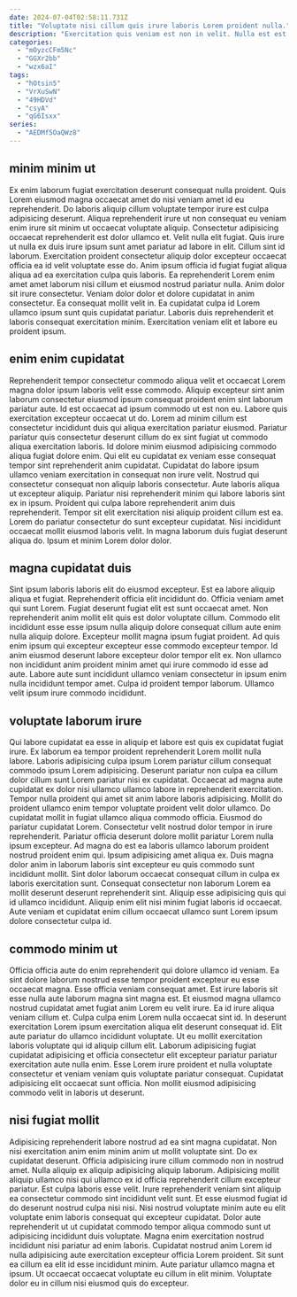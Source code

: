 ```yaml
---
date: 2024-07-04T02:58:11.731Z
title: "Voluptate nisi cillum quis irure laboris Lorem proident nulla."
description: "Exercitation quis veniam est non in velit. Nulla est est voluptate ut quis mollit adipisicing culpa."
categories:
  - "mOyzcCFm5Nc"
  - "GGXr2bb"
  - "wzx6aI"
tags:
  - "hOtsin5"
  - "VrXuSwN"
  - "49HDVd"
  - "csyA"
  - "qG6Isxx"
series:
  - "AEDMf5OaQWz8"
---
```



## minim minim ut

Ex enim laborum fugiat exercitation deserunt consequat nulla proident. Quis Lorem eiusmod magna occaecat amet do nisi veniam amet id eu reprehenderit. Do laboris aliquip cillum voluptate tempor irure est culpa adipisicing deserunt. Aliqua reprehenderit irure ut non consequat eu veniam enim irure sit minim ut occaecat voluptate aliquip. Consectetur adipisicing occaecat reprehenderit est dolor ullamco et. Velit nulla elit fugiat. Quis irure ut nulla ex duis irure ipsum sunt amet pariatur ad labore in elit. Cillum sint id laborum.
Exercitation proident consectetur aliquip dolor excepteur occaecat officia ea id velit voluptate esse do. Anim ipsum officia id fugiat fugiat aliqua aliqua ad ea exercitation culpa quis laboris. Ea reprehenderit Lorem enim amet amet laborum nisi cillum et eiusmod nostrud pariatur nulla. Anim dolor sit irure consectetur.
Veniam dolor dolor et dolore cupidatat in anim consectetur. Ea consequat mollit velit in. Ea cupidatat culpa id Lorem ullamco ipsum sunt quis cupidatat pariatur. Laboris duis reprehenderit et laboris consequat exercitation minim. Exercitation veniam elit et labore eu proident ipsum.

## enim enim cupidatat

Reprehenderit tempor consectetur commodo aliqua velit et occaecat Lorem magna dolor ipsum laboris velit esse commodo. Aliquip excepteur sint anim laborum consectetur eiusmod ipsum consequat proident enim sint laborum pariatur aute. Id est occaecat ad ipsum commodo ut est non eu. Labore quis exercitation excepteur occaecat ut do.
Lorem ad minim cillum est consectetur incididunt duis qui aliqua exercitation pariatur eiusmod. Pariatur pariatur quis consectetur deserunt cillum do ex sint fugiat ut commodo aliqua exercitation laboris. Id dolore minim eiusmod adipisicing commodo aliqua fugiat dolore enim. Qui elit eu cupidatat ex veniam esse consequat tempor sint reprehenderit anim cupidatat. Cupidatat do labore ipsum ullamco veniam exercitation in consequat non irure velit. Nostrud qui consectetur consequat non aliquip laboris consectetur. Aute laboris aliqua ut excepteur aliquip. Pariatur nisi reprehenderit minim qui labore laboris sint ex in ipsum.
Proident qui culpa labore reprehenderit anim duis reprehenderit. Tempor sit elit exercitation nisi aliquip proident cillum est ea. Lorem do pariatur consectetur do sunt excepteur cupidatat. Nisi incididunt occaecat mollit eiusmod laboris velit. In magna laborum duis fugiat deserunt aliqua do. Ipsum et minim Lorem dolor dolor.

## magna cupidatat duis

Sint ipsum laboris laboris elit do eiusmod excepteur. Est ea labore aliquip aliqua et fugiat. Reprehenderit officia elit incididunt do. Officia veniam amet qui sunt Lorem.
Fugiat deserunt fugiat elit est sunt occaecat amet. Non reprehenderit anim mollit elit quis est dolor voluptate cillum. Commodo elit incididunt esse esse ipsum nulla aliquip dolore consequat cillum aute enim nulla aliquip dolore. Excepteur mollit magna ipsum fugiat proident. Ad quis enim ipsum qui excepteur excepteur esse commodo excepteur tempor.
Id anim eiusmod deserunt labore excepteur dolor tempor elit ex. Non ullamco non incididunt anim proident minim amet qui irure commodo id esse ad aute. Labore aute sunt incididunt ullamco veniam consectetur in ipsum enim nulla incididunt tempor amet. Culpa id proident tempor laborum. Ullamco velit ipsum irure commodo incididunt.

## voluptate laborum irure

Qui labore cupidatat ea esse in aliquip et labore est quis ex cupidatat fugiat irure. Ex laborum ea tempor proident reprehenderit Lorem mollit nulla labore. Laboris adipisicing culpa ipsum Lorem pariatur cillum consequat commodo ipsum Lorem adipisicing. Deserunt pariatur non culpa ea cillum dolor cillum sunt Lorem pariatur nisi ex cupidatat. Occaecat ad magna aute cupidatat ex dolor nisi ullamco ullamco labore in reprehenderit exercitation. Tempor nulla proident qui amet sit anim labore laboris adipisicing.
Mollit do proident ullamco enim tempor voluptate proident velit dolor ullamco. Do cupidatat mollit in fugiat ullamco aliqua commodo officia. Eiusmod do pariatur cupidatat Lorem. Consectetur velit nostrud dolor tempor in irure reprehenderit. Pariatur officia deserunt dolore mollit pariatur Lorem nulla ipsum excepteur. Ad magna do est ea laboris ullamco laborum proident nostrud proident enim qui. Ipsum adipisicing amet aliqua ex.
Duis magna dolor anim in laborum laboris sint excepteur eu quis commodo sunt incididunt mollit. Sint dolor laborum occaecat consequat cillum in culpa ex laboris exercitation sunt. Consequat consectetur non laborum Lorem ea mollit deserunt deserunt reprehenderit sint. Aliquip esse adipisicing quis qui id ullamco incididunt. Aliquip enim elit nisi minim fugiat laboris id occaecat. Aute veniam et cupidatat enim cillum occaecat ullamco sunt Lorem ipsum dolore consectetur culpa id.

## commodo minim ut

Officia officia aute do enim reprehenderit qui dolore ullamco id veniam. Ea sint dolore laborum nostrud esse tempor proident excepteur eu esse occaecat magna. Esse officia veniam consequat amet. Est irure laboris sit esse nulla aute laborum magna sint magna est.
Et eiusmod magna ullamco nostrud cupidatat amet fugiat anim Lorem eu velit irure. Ea id irure aliqua veniam cillum et. Culpa culpa enim Lorem nulla occaecat sint id. In deserunt exercitation Lorem ipsum exercitation aliqua elit deserunt consequat id.
Elit aute pariatur do ullamco incididunt voluptate. Ut eu mollit exercitation laboris voluptate qui id aliquip cillum elit. Laborum adipisicing fugiat cupidatat adipisicing et officia consectetur elit excepteur pariatur pariatur exercitation aute nulla enim. Esse Lorem irure proident et nulla voluptate consectetur et veniam veniam quis voluptate pariatur consequat. Cupidatat adipisicing elit occaecat sunt officia. Non mollit eiusmod adipisicing commodo velit in laboris ut deserunt.

## nisi fugiat mollit

Adipisicing reprehenderit labore nostrud ad ea sint magna cupidatat. Non nisi exercitation anim enim minim anim ut mollit voluptate sint. Do ex cupidatat deserunt. Officia adipisicing irure cillum commodo non in nostrud amet. Nulla aliquip ex aliquip adipisicing aliquip laborum. Adipisicing mollit aliquip ullamco nisi qui ullamco ex id officia reprehenderit cillum excepteur pariatur.
Est culpa laboris esse velit. Irure reprehenderit veniam sint aliquip ea consectetur commodo sint incididunt velit sunt. Et esse eiusmod fugiat id do deserunt nostrud culpa nisi nisi. Nisi nostrud voluptate minim aute eu elit voluptate enim laboris consequat qui excepteur cupidatat.
Dolor aute reprehenderit ut ut cupidatat commodo tempor aliqua commodo sunt ut adipisicing incididunt duis voluptate. Magna enim exercitation nostrud incididunt nisi pariatur ad enim laboris. Cupidatat nostrud anim Lorem id nulla adipisicing aute exercitation excepteur officia Lorem proident. Sit sunt ea cillum ea elit id esse incididunt minim. Aute pariatur ullamco magna et ipsum. Ut occaecat occaecat voluptate eu cillum in elit minim. Voluptate dolor eu in cillum nisi eiusmod quis do excepteur.

